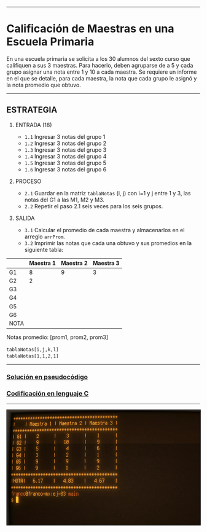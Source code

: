 ***

# Calificación de Maestras en una Escuela Primaria

En una escuela primaria se solicita a los 30 alumnos del sexto curso que 
califiquen a sus 3 maestras. Para hacerlo, deben agruparse de a 5 y cada grupo 
asignar una nota entre 1 y 10 a cada maestra. Se requiere un informe en el que 
se detalle, para cada maestra, la nota que cada grupo le asignó y la nota 
promedio que obtuvo.

***

## ESTRATEGIA

1. ENTRADA (18)
    - `1.1` Ingresar 3 notas del grupo 1
    - `1.2` Ingresar 3 notas del grupo 2
    - `1.3` Ingresar 3 notas del grupo 3
    - `1.4` Ingresar 3 notas del grupo 4
    - `1.5` Ingresar 3 notas del grupo 5
    - `1.6` Ingresar 3 notas del grupo 6

2. PROCESO
   - `2.1` Guardar en la matriz `tablaNotas` (i, j) con i=1 y j entre 1 y 3, las 
   notas del G1 a las M1, M2 y M3.
   - `2.2` Repetir el paso 2.1 seis veces para los seis grupos.

3. SALIDA
   - `3.1` Calcular el promedio de cada maestra y almacenarlos en el arreglo 
   `arrProm`.
   - `3.2` Imprimir las notas que cada una obtuvo y sus promedios en la 
   siguiente tabla:

  |     | Maestra 1 | Maestra 2 | Maestra 3 |
  |-----|-----------|-----------|-----------|
  | G1  |     8     |     9     |     3     |
  | G2  |     2     |           |           |
  | G3  |           |           |           |
  | G4  |           |           |           |
  | G5  |           |           |           |
  | G6  |           |           |           |
  | NOTA|           |           |           |
  
  Notas promedio: [prom1, prom2, prom3]
  
`tablaNotas[i,j,k,l]`  
`tablaNotas[1,1,2,1]`


***
### [Solución en pseudocódigo](./encuesta_alumnos.pseudo)

### [Codificación en lenguaje C](./encuesta_alumnos.c)
***

<a href="../../../assets/images/thumbnail-tp1-parte1-ej3-pseudo-y-C.webp"
   title="Captura del output en la terminal del ejercicio">
  <img src="../../../assets/images/thumbnail-tp1-parte1-ej3-pseudo-y-C.webp"
       alt="Captura del output en la terminal del ejercicio"
       width="555" height="300"
       style="border: 1px solid black; text-align: center;">
</a>
